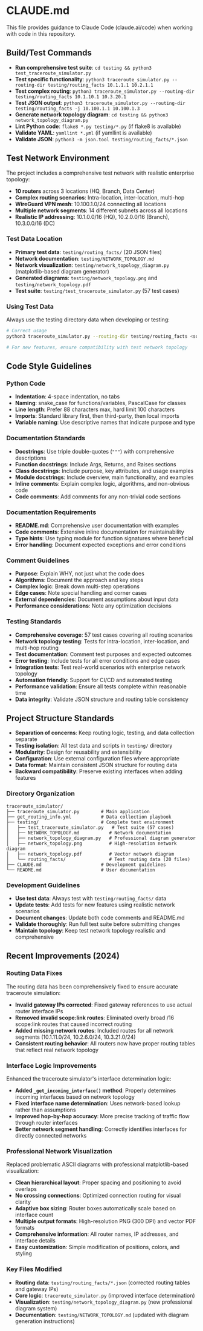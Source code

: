 # CLAUDE.md

This file provides guidance to Claude Code (claude.ai/code) when working with code in this repository.

## Build/Test Commands
- **Run comprehensive test suite**: `cd testing && python3 test_traceroute_simulator.py`
- **Test specific functionality**: `python3 traceroute_simulator.py --routing-dir testing/routing_facts 10.1.1.1 10.2.1.1`
- **Test complex routing**: `python3 traceroute_simulator.py --routing-dir testing/routing_facts 10.1.10.1 10.3.20.1`
- **Test JSON output**: `python3 traceroute_simulator.py --routing-dir testing/routing_facts -j 10.100.1.1 10.100.1.3`
- **Generate network topology diagram**: `cd testing && python3 network_topology_diagram.py`
- **Lint Python code**: `flake8 *.py testing/*.py` (if flake8 is available)
- **Validate YAML**: `yamllint *.yml` (if yamllint is available)
- **Validate JSON**: `python3 -m json.tool testing/routing_facts/*.json`

## Test Network Environment

The project includes a comprehensive test network with realistic enterprise topology:
- **10 routers** across 3 locations (HQ, Branch, Data Center)
- **Complex routing scenarios**: Intra-location, inter-location, multi-hop
- **WireGuard VPN mesh**: 10.100.1.0/24 connecting all locations
- **Multiple network segments**: 14 different subnets across all locations
- **Realistic IP addressing**: 10.1.0.0/16 (HQ), 10.2.0.0/16 (Branch), 10.3.0.0/16 (DC)

### Test Data Location
- **Primary test data**: `testing/routing_facts/` (20 JSON files)
- **Network documentation**: `testing/NETWORK_TOPOLOGY.md`
- **Network visualization**: `testing/network_topology_diagram.py` (matplotlib-based diagram generator)
- **Generated diagrams**: `testing/network_topology.png` and `testing/network_topology.pdf`
- **Test suite**: `testing/test_traceroute_simulator.py` (57 test cases)

### Using Test Data
Always use the testing directory data when developing or testing:
```bash
# Correct usage
python3 traceroute_simulator.py --routing-dir testing/routing_facts <source> <dest>

# For new features, ensure compatibility with test network topology
```

## Code Style Guidelines

### Python Code
- **Indentation**: 4-space indentation, no tabs
- **Naming**: snake_case for functions/variables, PascalCase for classes
- **Line length**: Prefer 88 characters max, hard limit 100 characters
- **Imports**: Standard library first, then third-party, then local imports
- **Variable naming**: Use descriptive names that indicate purpose and type

### Documentation Standards
- **Docstrings**: Use triple double-quotes (`"""`) with comprehensive descriptions
- **Function docstrings**: Include Args, Returns, and Raises sections
- **Class docstrings**: Include purpose, key attributes, and usage examples  
- **Module docstrings**: Include overview, main functionality, and examples
- **Inline comments**: Explain complex logic, algorithms, and non-obvious code
- **Code comments**: Add comments for any non-trivial code sections

### Documentation Requirements
- **README.md**: Comprehensive user documentation with examples
- **Code comments**: Extensive inline documentation for maintainability
- **Type hints**: Use typing module for function signatures where beneficial
- **Error handling**: Document expected exceptions and error conditions

### Comment Guidelines
- **Purpose**: Explain WHY, not just what the code does
- **Algorithms**: Document the approach and key steps
- **Complex logic**: Break down multi-step operations
- **Edge cases**: Note special handling and corner cases
- **External dependencies**: Document assumptions about input data
- **Performance considerations**: Note any optimization decisions

### Testing Standards
- **Comprehensive coverage**: 57 test cases covering all routing scenarios
- **Network topology testing**: Tests for intra-location, inter-location, and multi-hop routing
- **Test documentation**: Comment test purposes and expected outcomes
- **Error testing**: Include tests for all error conditions and edge cases
- **Integration tests**: Test real-world scenarios with enterprise network topology
- **Automation friendly**: Support for CI/CD and automated testing
- **Performance validation**: Ensure all tests complete within reasonable time
- **Data integrity**: Validate JSON structure and routing table consistency

## Project Structure Standards
- **Separation of concerns**: Keep routing logic, testing, and data collection separate
- **Testing isolation**: All test data and scripts in `testing/` directory
- **Modularity**: Design for reusability and extensibility
- **Configuration**: Use external configuration files where appropriate
- **Data format**: Maintain consistent JSON structure for routing data
- **Backward compatibility**: Preserve existing interfaces when adding features

### Directory Organization
```
traceroute_simulator/
├── traceroute_simulator.py        # Main application
├── get_routing_info.yml           # Data collection playbook
├── testing/                       # Complete test environment
│   ├── test_traceroute_simulator.py   # Test suite (57 cases)
│   ├── NETWORK_TOPOLOGY.md           # Network documentation
│   ├── network_topology_diagram.py   # Professional diagram generator
│   ├── network_topology.png          # High-resolution network diagram
│   ├── network_topology.pdf          # Vector network diagram
│   └── routing_facts/                # Test routing data (20 files)
├── CLAUDE.md                      # Development guidelines
└── README.md                      # User documentation
```

### Development Guidelines
- **Use test data**: Always test with `testing/routing_facts/` data
- **Update tests**: Add tests for new features using realistic network scenarios
- **Document changes**: Update both code comments and README.md
- **Validate thoroughly**: Run full test suite before submitting changes
- **Maintain topology**: Keep test network topology realistic and comprehensive

## Recent Improvements (2024)

### Routing Data Fixes
The routing data has been comprehensively fixed to ensure accurate traceroute simulation:
- **Invalid gateway IPs corrected**: Fixed gateway references to use actual router interface IPs
- **Removed invalid scope:link routes**: Eliminated overly broad /16 scope:link routes that caused incorrect routing
- **Added missing network routes**: Included routes for all network segments (10.1.11.0/24, 10.2.6.0/24, 10.3.21.0/24)
- **Consistent routing behavior**: All routers now have proper routing tables that reflect real network topology

### Interface Logic Improvements
Enhanced the traceroute simulator's interface determination logic:
- **Added `_get_incoming_interface()` method**: Properly determines incoming interfaces based on network topology
- **Fixed interface name determination**: Uses network-based lookup rather than assumptions
- **Improved hop-by-hop accuracy**: More precise tracking of traffic flow through router interfaces
- **Better network segment handling**: Correctly identifies interfaces for directly connected networks

### Professional Network Visualization
Replaced problematic ASCII diagrams with professional matplotlib-based visualization:
- **Clean hierarchical layout**: Proper spacing and positioning to avoid overlaps
- **No crossing connections**: Optimized connection routing for visual clarity
- **Adaptive box sizing**: Router boxes automatically scale based on interface count
- **Multiple output formats**: High-resolution PNG (300 DPI) and vector PDF formats
- **Comprehensive information**: All router names, IP addresses, and interface details
- **Easy customization**: Simple modification of positions, colors, and styling

### Key Files Modified
- **Routing data**: `testing/routing_facts/*.json` (corrected routing tables and gateway IPs)
- **Core logic**: `traceroute_simulator.py` (improved interface determination)
- **Visualization**: `testing/network_topology_diagram.py` (new professional diagram system)
- **Documentation**: `testing/NETWORK_TOPOLOGY.md` (updated with diagram generation instructions)
